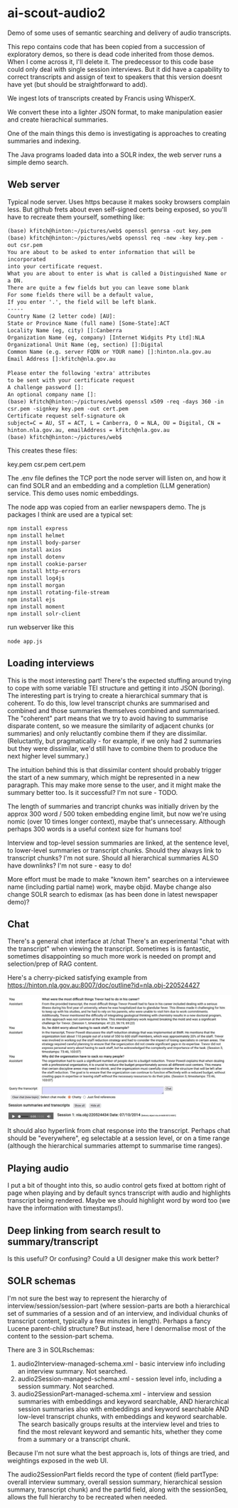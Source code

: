 # ai-scout-audio2

Demo of some uses of semantic searching and delivery of audio transcripts.

This repo contains code that has been copied from a succession of exploratory demos, so there is dead code inherited from those demos. When I come across it, I'll delete it.  The predecessor to this code base could only deal with single session interviews.  But it did have a capability to correct transcripts and assign of text to speakers that this version doesnt have yet (but should be straightforward to add).

We ingest lots of transcripts created by Francis using WhisperX.

We convert these into a lighter JSON format, to make manipulation easier and create hierachical summaries.

One of the main things this demo is investigating is approaches to creating summaries and indexing.

The Java programs loaded data into a SOLR index, the web server runs a simple demo search.


## Web server

Typical node server.  Uses https because it makes sooky browsers complain less.  But github frets about even self-signed certs being exposed, so you'll have to recreate them yourself, something like:

```
(base) kfitch@hinton:~/pictures/web$ openssl genrsa -out key.pem
(base) kfitch@hinton:~/pictures/web$ openssl req -new -key key.pem -out csr.pem
You are about to be asked to enter information that will be incorporated
into your certificate request.
What you are about to enter is what is called a Distinguished Name or a DN.
There are quite a few fields but you can leave some blank
For some fields there will be a default value,
If you enter '.', the field will be left blank.
-----
Country Name (2 letter code) [AU]:
State or Province Name (full name) [Some-State]:ACT
Locality Name (eg, city) []:Canberra
Organization Name (eg, company) [Internet Widgits Pty Ltd]:NLA
Organizational Unit Name (eg, section) []:Digital
Common Name (e.g. server FQDN or YOUR name) []:hinton.nla.gov.au
Email Address []:kfitch@nla.gov.au

Please enter the following 'extra' attributes
to be sent with your certificate request
A challenge password []:
An optional company name []:
(base) kfitch@hinton:~/pictures/web$ openssl x509 -req -days 360 -in csr.pem -signkey key.pem -out cert.pem
Certificate request self-signature ok
subject=C = AU, ST = ACT, L = Canberra, O = NLA, OU = Digital, CN = hinton.nla.gov.au, emailAddress = kfitch@nla.gov.au
(base) kfitch@hinton:~/pictures/web$
```

This creates these files:

key.pem csr.pem cert.pem

The .env file defines the TCP port the node server will listen on, and how it can find SOLR and an embedding and a completion (LLM generation) service.  This demo uses nomic embeddings.

The node app was copied from an earlier newspapers demo.  The js packages I think are used are a typical set:

```
npm install express
npm install helmet
npm install body-parser
npm install axios
npm install dotenv
npm install cookie-parser
npm install http-errors
npm install log4js
npm install morgan
npm install rotating-file-stream
npm install ejs
npm install moment
npm install solr-client
```

run webserver like this

`node app.js`


## Loading interviews

This is the most interesting part!  There's the expected stuffing around trying to cope with some variable TEI structure and getting it into JSON (boring).  The interesting part is trying to create a hierarchical summary that is coherent.  To do this, low level transcript chunks are summarised and combined and those summaries themselves combined and summarised.  The "coherent" part means that we try to avoid having to summarise disparate content, so we measure the similarity of adjacent chunks (or summaries) and only reluctantly combine them if they are dissimilar.  (Reluctantly, but pragmatically - for example, if we only had 2 summaries but they were dissimilar, we'd still have to combine them to produce the next higher level summary.)

The intuition behind this is that dissimilar content should probably trigger the start of a new summary, which might be represented in a new paragraph.  This may make more sense to the user, and it might make the summary better too. Is it successful?  I'm not sure - TODO.

The length of summaries and trancript chunks was initially driven by the approx 300 word / 500 token embedding engine limit, but now we're using nomic (over 10 times longer context), maybe that's unnecessary.  Although perhaps 300 words is a useful context size for humans too!

Interview and top-level session summaries are linked, at the sentence level, to lower-level summaries or transcript chunks.  Should they always link to transcript chunks?  I'm not sure.  Should all hierarchical summaries ALSO have downlinks?  I'm not sure - easy to do!

More effort must be made to make "known item" searches on a interviewee name (including partial name) work, maybe objid.  Maybe change also change SOLR search to edismax (as has been done in
latest newspaper demo)?

## Chat

There's a general chat interface at /chat
There's an experimental "chat with the transcript" when viewing the transcript.  Sometimes is is fantastic, sometimes disappointing so much more work is needed on prompt and selection/prep of RAG content.  

Here's a cherry-picked satisfying example from https://hinton.nla.gov.au:8007/doc/outline?id=nla.obj-220524427

![satisfying chat result](happyChat.jpg)

It should also hyperlink from chat response into the transcript.  Perhaps chat should be "everywhere", eg selectable at a session level, or on a time range (although the hierarchical summaries attempt to summarise time ranges).

## Playing audio

I put a bit of thought into this, so audio control gets fixed at bottom right of page when playing and by default syncs transcript with audio and highlights transcript being rendered.  Maybe we should highlight word by word too (we have the information with timestamps!).

## Deep linking from search result to summary/transcript

Is this useful?  Or confusing?  Could a UI designer make this work better?

## SOLR schemas

I'm not sure the best way to represent the hierarchy of interview/session/session-part (where session-parts are both a hierarchical set of summaries of a session and of an interview, and individual chunks of transcript content, typically a few minutes in length).  Perhaps a fancy Lucene parent-child structure?  But instead, here I denormalise most of the content to the session-part schema.

There are 3 in SOLRschemas:

1. audio2Interview-managed-schema.xml - basic interview info including an interview summary.  Not searched.
2. audio2Session-managed-schema.xml - session level info, including a session summary.  Not searched.
3. audio2SessionPart-managed-schema.xml - interview and session summaries with embeddings and keyword searchable, AND hierarchical session summaries also with embeddings and keyword searchable AND low-level transcript chunks, with embeddings and keyword searchable.  The search basically groups results at the interview level and tries to find the most relevant keyword and semantic hits, whether they come from a summary or a transcript chunk.

Because I'm not sure what the best approach is, lots of things are tried, and weightings exposed in the web UI.

The audio2SessionPart fields record the type of content (field partType: overall interview summary, overall session summary, hierarchical session summary, transcript chunk) and the partId field, along with the sessionSeq, allows the full hierarchy to be recreated when needed.
